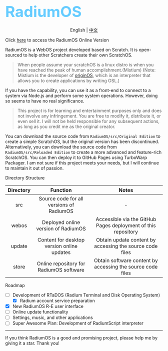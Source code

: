 # <font color="#66ccff" size="36">RadiumOS</font>

<div style="text-align:center">

English | [中文](https://github.com/LanwyWriteXU/RadiumOS/blob/main/README.md)

</div>

Click [here](https://lanwywritexu.github.io/RadiumOS/webos/lasted) to access the RadiumOS Online Version

RadiumOS is a WebOS project developed based on Scratch. It is open-sourced to help other Scratchers create their own ScratchOS.

> When people assume your scratchOS is a linux distro is when you have reached the peak of human accomplishment.(Mistium)
> (Note: Mistium is the developer of [originOS](https://github.com/Mistium/Origin-OS), which is an interpreter that allows you to create applications by writing OSL.)

If you have the capability, you can use it as a front-end to connect to a system via Node.js and perform some system operations. However, doing so seems to have no real significance.

> This project is for learning and entertainment purposes only and does not involve any infringement. You are free to modify it, distribute it, or even sell it. I will not be held responsible for any subsequent actions, as long as you credit me as the original creator.

You can download the source code from `RadiumOS/src/Original Edition` to create a simple ScratchOS, but the original version has been discontinued. Alternatively, you can download the source code from `RadiumOS/src/Reloaded Edition` to create a more advanced and feature-rich ScratchOS. You can then deploy it to GitHub Pages using TurboWarp Packager. I am not sure if this project meets your needs, but I will continue to maintain it out of passion.

Directory Structure

|Directory|Function|Notes|
|:-:|:-:|:-:|
|src|Source code for all versions of RadiumOS|-|
|webos|Deployed online version of RadiumOS|Accessible via the GitHub Pages deployment of this repository|
|update|Content for desktop version online updates|Obtain update content by accessing the source code files|
|store|Online repository for RadiumOS software|Obtain software content by accessing the source code files|	

Roadmap

- [ ] Development of RTaDOS (Radium Terminal and Disk Operating System)
  - [x] Radium account service preparation
- [x] New RadiumOS R-E user interface
- [ ] Online update functionality
- [ ] Settings, music, and other applications
- [ ] Super Awesome Plan: Development of RadiumScript interpreter

***

<div style="text-aglin:center">If you think RadiumOS is a good and promising project, please help me by giving it a star. Thank you!</div>